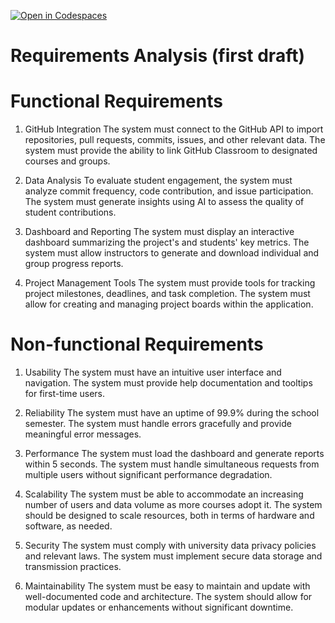 [![Open in Codespaces](https://classroom.github.com/assets/launch-codespace-7f7980b617ed060a017424585567c406b6ee15c891e84e1186181d67ecf80aa0.svg)](https://classroom.github.com/open-in-codespaces?assignment_repo_id=13725694)
# Requirements Analysis (first draft)
# Functional Requirements 

1. GitHub Integration
The system must connect to the GitHub API to import repositories, pull requests, commits, issues, and other relevant data.
The system must provide the ability to link GitHub Classroom to designated courses and groups.

2. Data Analysis
To evaluate student engagement, the system must analyze commit frequency, code contribution, and issue participation.
The system must generate insights using AI to assess the quality of student contributions.

3. Dashboard and Reporting
The system must display an interactive dashboard summarizing the project's and students' key metrics.
The system must allow instructors to generate and download individual and group progress reports.

4. Project Management Tools
The system must provide tools for tracking project milestones, deadlines, and task completion.
The system must allow for creating and managing project boards within the application.

# Non-functional Requirements
1. Usability
The system must have an intuitive user interface and navigation.
The system must provide help documentation and tooltips for first-time users.

2. Reliability
The system must have an uptime of 99.9% during the school semester.
The system must handle errors gracefully and provide meaningful error messages.

3. Performance
The system must load the dashboard and generate reports within 5 seconds.
The system must handle simultaneous requests from multiple users without significant performance degradation.

4. Scalability
The system must be able to accommodate an increasing number of users and data volume as more courses adopt it.
The system should be designed to scale resources, both in terms of hardware and software, as needed.

5. Security
The system must comply with university data privacy policies and relevant laws.
The system must implement secure data storage and transmission practices.

6. Maintainability
The system must be easy to maintain and update with well-documented code and architecture.
The system should allow for modular updates or enhancements without significant downtime.

